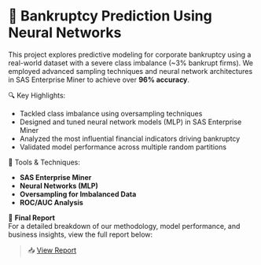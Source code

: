# 🧠 Bankruptcy Prediction Using Neural Networks

This project explores predictive modeling for corporate bankruptcy using a real-world dataset with a severe class imbalance (~3% bankrupt firms). We employed advanced sampling techniques and neural network architectures in SAS Enterprise Miner to achieve over **96% accuracy**.

🔍 Key Highlights:
- Tackled class imbalance using oversampling techniques
- Designed and tuned neural network models (MLP) in SAS Enterprise Miner
- Analyzed the most influential financial indicators driving bankruptcy
- Validated model performance across multiple random partitions

📌 Tools & Techniques:
- **SAS Enterprise Miner**
- **Neural Networks (MLP)**
- **Oversampling for Imbalanced Data**
- **ROC/AUC Analysis**

📄 **Final Report**  
For a detailed breakdown of our methodology, model performance, and business insights, view the full report below:

> 📥 [View Report](https://drive.google.com/file/d/1qWQTUbhPUiHDq0-nYNSnKeZJI0vb59N_/view?usp=sharing)

